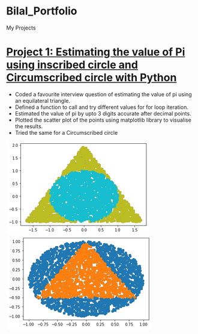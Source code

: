 # Bilal_Portfolio
My Projects

# [Project 1: Estimating the value of Pi using inscribed circle and Circumscribed circle with Python](https://github.com/BilalMaqsood-ai/Bilal_Portfolio/blob/main/Estimating%20the%20value%20pi%20.ipynb)
* Coded a favourite interview question of estimating the value of pi using an equilateral triangle.
* Defined a function to call and try different values for for loop iteration.
* Estimated the value of pi by upto 3 digits accurate after decimal points.
* Plotted the scatter plot of the points using matplotlib library to visualise the results.
* Tried the same for a Circumscribed circle

 ![](https://github.com/BilalMaqsood-ai/Bilal_Portfolio/blob/main/Inscribed%20circle.png) ![](https://github.com/BilalMaqsood-ai/Bilal_Portfolio/blob/main/Circumscribed%20circle.png)
